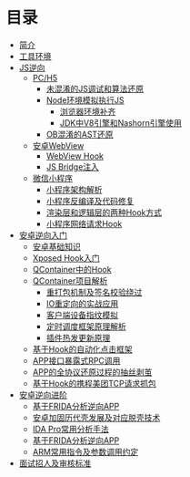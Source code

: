 # 目录

* [简介](README.md)
* [工具环境]()
* [JS逆向]()
    * [PC/H5]()
        * [未混淆的JS调试和算法还原](/js/js-reverse-entry.md)
        * [Node环境模拟执行JS]()
            * [浏览器环境补齐](/js/browser-env-fix.md)
            * [JDK中V8引擎和Nashorn引擎使用]()
        * [OB混淆的AST还原]()
    * [安卓WebView]()
        * [WebView Hook]()
        * [JS Bridge注入]()
    * [微信小程序]()
        * [小程序架构解析]()
        * [小程序反编译及代码修复]()
        * [渲染层和逻辑层的两种Hook方式]()
        * [小程序网络请求Hook]()
* [安卓逆向入门]()
    * [安卓基础知识]()
    * [Xposed Hook入门]()
    * [QContainer中的Hook]()
    * [QContainer项目解析]()
        * [重打包机制及签名校验绕过]()
        * [IO重定向的实战应用]()
        * [客户端设备指纹模拟]()
        * [定时调度框架原理解析]()
        * [插件热发更新原理]()
    * [基于Hook的自动化点击框架]()
    * [APP接口暴露式RPC调用]()
    * [APP的全协议还原过程的抽丝剥茧]()
    * [基于Hook的携程美团TCP请求抓包]()
* [安卓逆向进阶]()
    * [基于FRIDA分析逆向APP]()
    * [安卓加固历代壳发展及对应脱壳技术]()
    * [IDA Pro常用分析手法]()
    * [基于FRIDA分析逆向APP]()
    * [ARM常用指令及参数调用约定]()
* [面试招人及审核标准]()

